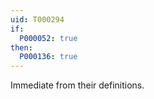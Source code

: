 ```yaml
---
uid: T000294
if:
  P000052: true
then:
  P000136: true
---
```


Immediate from their definitions.
